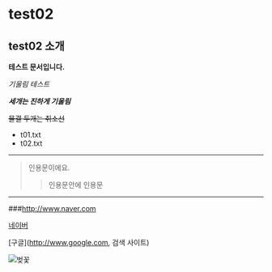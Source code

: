 # test02

## test02 소개

**테스트 문서입니다.**

*기울림 테스트*

***세개는 진하게 기울림***

~~물결 두개는 취소선~~

- t01.txt
- t02.txt
* * *
> 인용문이에요.
>> 인용문안에 인용문
---
###http://www.naver.com

[네이버](http://www.naver.com)

[구글](http://www.google.com, 검색 사이트)

![벚꽃](https://cdn.pixabay.com/photo/2018/04/08/09/10/cherry-blossom-3300758_1280.jpg)
